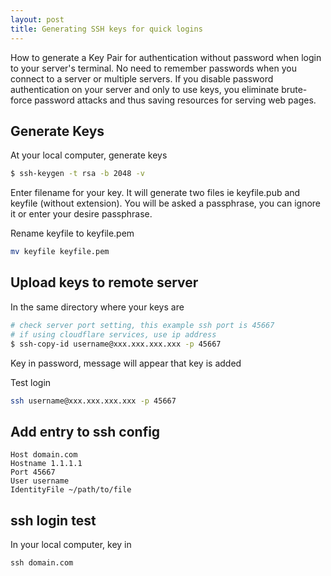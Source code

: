 ```yaml
---
layout: post
title: Generating SSH keys for quick logins
---
```


How to generate a Key Pair for authentication without password when login to your server's terminal. No need to remember passwords when you connect to a server or multiple servers. If you disable password authentication on your server and only to use keys, you eliminate brute-force password attacks and thus saving resources for serving web pages.

## Generate Keys

At your local computer, generate keys

```bash
$ ssh-keygen -t rsa -b 2048 -v
```

Enter filename for your key. It will generate two files ie keyfile.pub and keyfile (without extension). 
You will be asked a passphrase, you can ignore it or enter your desire passphrase.

Rename keyfile to keyfile.pem

```bash
mv keyfile keyfile.pem
```

## Upload keys to remote server

In the same directory where your keys are

```bash
# check server port setting, this example ssh port is 45667
# if using cloudflare services, use ip address
$ ssh-copy-id username@xxx.xxx.xxx.xxx -p 45667
```

Key in password, message will appear that key is added

Test login

```bash
ssh username@xxx.xxx.xxx.xxx -p 45667
```

## Add entry to ssh config

```
Host domain.com
Hostname 1.1.1.1
Port 45667
User username
IdentityFile ~/path/to/file
```

## ssh login test

In your local computer, key in

```
ssh domain.com
```